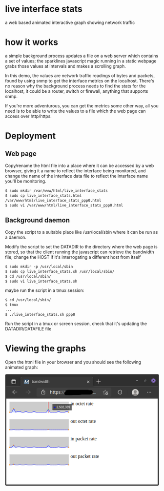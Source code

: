 # live interface stats

a web based animated interactive graph showing network traffic


# how it works

a simple background process updates a file on a web server which
contains a set of values; the sparklines javascript magic running
in a static webpage grabs those values at intervals and makes a
scrolling graph.

In this demo, the values are network traffic readings of bytes and
packets, found by using snmp to get the interface metrics on the
localhost. There's no reason why the background process needs to
find the stats for the localhost, it could be a router, switch or
firewall, anything that supports snmp.

If you're more adventurous, you can get the metrics some other way,
all you need is to be able to write the values to a file which the
web page can access over http/https.


# Deployment

## Web page
Copy/rename the html file into a place where it can be accessed by a web
browser, giving it a name to reflect the interface being monitored, and
change the name of the interface data file to reflect the interface name
you'll be monitoring.

```
$ sudo mkdir /var/www/html/live_interface_stats
$ sudo cp live_interface_stats.html /var/www/html/live_interface_stats_ppp0.html
$ sudo vi /var/www/html/live_interface_stats_ppp0.html
```

## Background daemon

Copy the script to a suitable place like /usr/local/sbin where it can 
be run as a daemon.

Modify the script to set the DATADIR to the directory where the web page
is stored, so that the client running the javascript can retrieve the
bandwidth file; change the HOST if it's interrogating a different host
from itself

```
$ sudo mkdir -p /usr/local/sbin
$ sudo cp live_interface_stats.sh /usr/local/sbin/
$ cd /usr/local/sbin/
$ sudo vi live_interface_stats.sh
```

maybe run the script in a tmux session:

```
$ cd /usr/local/sbin/
$ tmux
...
$ ./live_interface_stats.sh ppp0
```

Run the script in a tmux or screen session, check that it's updating the
DATADIR/DATAFILE file


# Viewing the graphs

Open the html file in your browser and you should see the following
animated graph:

![Interface graph](https://github.com/speculatrix/live_interface_stats/raw/main/live_interface_stats.png)


